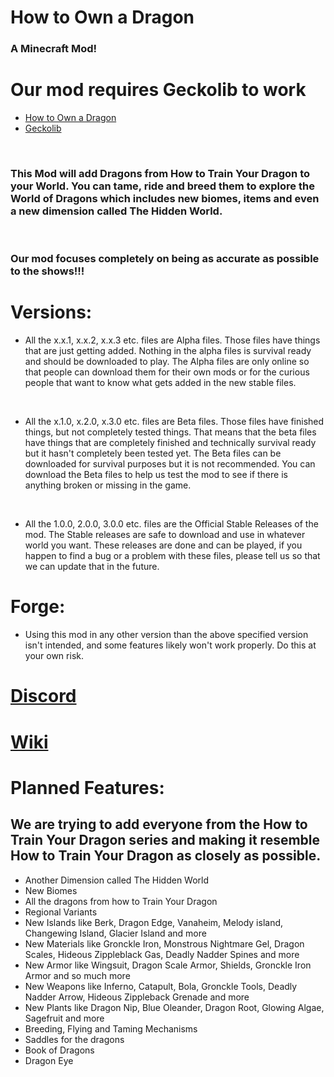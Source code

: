 # How to Own a Dragon
### A Minecraft Mod!

# Our mod requires Geckolib to work
* [How to Own a Dragon](https://www.curseforge.com/minecraft/mc-mods/how-to-own-a-dragon)
* [Geckolib](https://www.curseforge.com/minecraft/mc-mods/geckolib)
<br>

### This Mod will add Dragons from How to Train Your Dragon to your World. You can tame, ride and breed them to explore the World of Dragons which includes new biomes, items and even a new dimension called The Hidden World. 
<br>

### Our mod focuses completely on being as accurate as possible to the shows!!!

# Versions:
* All the x.x.1, x.x.2, x.x.3 etc. files are Alpha files. Those files have things that are just getting added. Nothing in the alpha files is survival ready and should be downloaded to play. The Alpha files are only online so that people can download them for their own mods or for the curious people that want to know what gets added in the new stable files.
<br>

* All the x.1.0, x.2.0, x.3.0 etc. files are Beta files. Those files have finished things, but not completely tested things. That means that the beta files have things that are completely finished and technically survival ready but it hasn't completely been tested yet. The Beta files can be downloaded for survival purposes but it is not recommended. You can download the Beta files to help us test the mod to see if there is anything broken or missing in the game.
<br>

* All the 1.0.0, 2.0.0, 3.0.0 etc. files are the Official Stable Releases of the mod. The Stable releases are safe to download and use in whatever world you want. These releases are done and can be played, if you happen to find a bug or a problem with these files, please tell us so that we can update that in the future.
 

# Forge:
* Using this mod in any other version than the above specified version isn't intended, and some features likely won't work properly. Do this at your own risk.
 
# [Discord](https://discord.gg/K5DRjkffyv)

# [Wiki](https://howtoownadragon.miraheze.org/wiki/Main_Page)

# Planned Features:
##  We are trying to add everyone from the How to Train Your Dragon series and making it resemble How to Train Your Dragon as closely as possible.
* Another Dimension called The Hidden World
* New Biomes
* All the dragons from how to Train Your Dragon
* Regional Variants
* New Islands like Berk, Dragon Edge, Vanaheim, Melody island, Changewing Island, Glacier Island and more
* New Materials like Gronckle Iron, Monstrous Nightmare Gel, Dragon Scales, Hideous Zippleblack Gas, Deadly Nadder Spines and more
* New Armor like Wingsuit, Dragon Scale Armor, Shields, Gronckle Iron Armor and so much more
* New Weapons like Inferno, Catapult, Bola, Gronckle Tools, Deadly Nadder Arrow, Hideous Zippleback Grenade and more
* New Plants like Dragon Nip, Blue Oleander, Dragon Root, Glowing Algae, Sagefruit and more
* Breeding, Flying and Taming Mechanisms
* Saddles for the dragons
* Book of Dragons
* Dragon Eye

